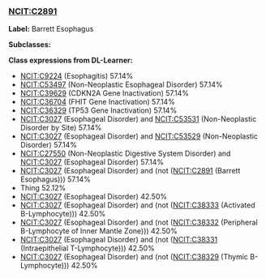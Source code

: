 
### [NCIT:C2891](http://purl.obolibrary.org/obo/NCIT_C2891)
**Label:** Barrett Esophagus

**Subclasses:** 

**Class expressions from DL-Learner:**

- [NCIT:C9224](http://purl.obolibrary.org/obo/NCIT_C9224) (Esophagitis) 57.14%
- [NCIT:C53497](http://purl.obolibrary.org/obo/NCIT_C53497) (Non-Neoplastic Esophageal Disorder) 57.14%
- [NCIT:C39629](http://purl.obolibrary.org/obo/NCIT_C39629) (CDKN2A Gene Inactivation) 57.14%
- [NCIT:C36704](http://purl.obolibrary.org/obo/NCIT_C36704) (FHIT Gene Inactivation) 57.14%
- [NCIT:C36329](http://purl.obolibrary.org/obo/NCIT_C36329) (TP53 Gene Inactivation) 57.14%
- [NCIT:C3027](http://purl.obolibrary.org/obo/NCIT_C3027) (Esophageal Disorder) and [NCIT:C53531](http://purl.obolibrary.org/obo/NCIT_C53531) (Non-Neoplastic Disorder by Site) 57.14%
- [NCIT:C3027](http://purl.obolibrary.org/obo/NCIT_C3027) (Esophageal Disorder) and [NCIT:C53529](http://purl.obolibrary.org/obo/NCIT_C53529) (Non-Neoplastic Disorder) 57.14%
- [NCIT:C27550](http://purl.obolibrary.org/obo/NCIT_C27550) (Non-Neoplastic Digestive System Disorder) and [NCIT:C3027](http://purl.obolibrary.org/obo/NCIT_C3027) (Esophageal Disorder) 57.14%
- [NCIT:C3027](http://purl.obolibrary.org/obo/NCIT_C3027) (Esophageal Disorder) and (not ([NCIT:C2891](http://purl.obolibrary.org/obo/NCIT_C2891) (Barrett Esophagus))) 57.14%
- Thing 52.12%
- [NCIT:C3027](http://purl.obolibrary.org/obo/NCIT_C3027) (Esophageal Disorder) 42.50%
- [NCIT:C3027](http://purl.obolibrary.org/obo/NCIT_C3027) (Esophageal Disorder) and (not ([NCIT:C38333](http://purl.obolibrary.org/obo/NCIT_C38333) (Activated B-Lymphocyte))) 42.50%
- [NCIT:C3027](http://purl.obolibrary.org/obo/NCIT_C3027) (Esophageal Disorder) and (not ([NCIT:C38332](http://purl.obolibrary.org/obo/NCIT_C38332) (Peripheral B-Lymphocyte of Inner Mantle Zone))) 42.50%
- [NCIT:C3027](http://purl.obolibrary.org/obo/NCIT_C3027) (Esophageal Disorder) and (not ([NCIT:C38331](http://purl.obolibrary.org/obo/NCIT_C38331) (Intraepithelial T-Lymphocyte))) 42.50%
- [NCIT:C3027](http://purl.obolibrary.org/obo/NCIT_C3027) (Esophageal Disorder) and (not ([NCIT:C38329](http://purl.obolibrary.org/obo/NCIT_C38329) (Thymic B-Lymphocyte))) 42.50%


